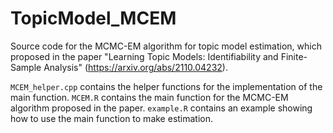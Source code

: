 # TopicModel_MCEM

Source code for the MCMC-EM algorithm for topic model estimation, which proposed in the paper "Learning Topic Models: Identifiability and Finite-Sample Analysis" (https://arxiv.org/abs/2110.04232).

`MCEM_helper.cpp` contains the helper functions for the implementation of the main function. 
`MCEM.R` contains the main function for the MCMC-EM algorithm proposed in the paper. 
`example.R` contains an example showing how to use the main function to make estimation.
